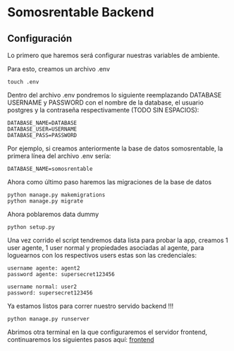 # Somosrentable Backend

## Configuración
Lo primero que haremos será configurar nuestras variables de ambiente.

Para esto, creamos un archivo .env
```
touch .env
```

Dentro del archivo .env pondremos lo siguiente reemplazando DATABASE USERNAME y PASSWORD con el nombre de la database, el usuario postgres y la contraseña respectivamente (TODO SIN ESPACIOS):

```
DATABASE_NAME=DATABASE
DATABASE_USER=USERNAME
DATABASE_PASS=PASSWORD
```

Por ejemplo, si creamos anteriormente la base de datos somosrentable, la primera línea del archivo .env sería:
```
DATABASE_NAME=somosrentable
```

Ahora como último paso haremos las migraciones de la base de datos

```
python manage.py makemigrations
python manage.py migrate
```

Ahora poblaremos data dummy
```
python setup.py
```
Una vez corrido el script tendremos data lista para probar la app, creamos 1 user agente, 1 user normal y propiedades asociadas al agente, para loguearnos con los respectivos users estas son las credenciales:
```
username agente: agent2
password agente: supersecret123456

username normal: user2
password: supersecret123456
```

Ya estamos listos para correr nuestro servido backend !!!
```
python manage.py runserver
```

Abrimos otra terminal en la que configuraremos el servidor frontend, continuaremos los siguientes pasos aquí: [frontend](https://github.com/josejose93/somosrentable/tree/main/frontend)
